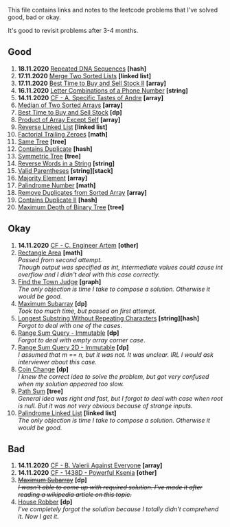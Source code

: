 This file contains links and notes to the leetcode problems that I've solved good, bad or okay.

It's good to revisit problems after 3-4 months.

## Good
1. **18.11.2020** [Repeated DNA Sequences](https://leetcode.com/problems/repeated-dna-sequences/) **\[hash]**
1. **17.11.2020** [Merge Two Sorted Lists](https://leetcode.com/problems/merge-two-sorted-lists/) **\[linked list]**
1. **17.11.2020** [Best Time to Buy and Sell Stock II](https://leetcode.com/problems/best-time-to-buy-and-sell-stock-ii/) **\[array]**
1. **16.11.2020** [Letter Combinations of a Phone Number](https://leetcode.com/problems/letter-combinations-of-a-phone-number/) **\[string]**
1. **14.11.2020** [CF - A. Specific Tastes of Andre](https://codeforces.com/contest/1438/problem/A) **\[array]**
1. [Median of Two Sorted Arrays](https://leetcode.com/problems/median-of-two-sorted-arrays/) **\[array]**
1. [Best Time to Buy and Sell Stock](https://leetcode.com/problems/best-time-to-buy-and-sell-stock/) **\[dp]**
1. [Product of Array Except Self](https://leetcode.com/problems/product-of-array-except-self/) **\[array]**
1. [Reverse Linked List](https://leetcode.com/problems/reverse-linked-list/) **\[linked list]**
1. [Factorial Trailing Zeroes](https://leetcode.com/problems/factorial-trailing-zeroes/) **\[math]**
1. [Same Tree](https://leetcode.com/problems/same-tree/) **\[tree]**
1. [Contains Duplicate](https://leetcode.com/problems/contains-duplicate/) **\[hash]**
1. [Symmetric Tree](https://leetcode.com/problems/symmetric-tree/) **\[tree]**
1. [Reverse Words in a String](https://leetcode.com/problems/reverse-words-in-a-string/) **\[string]**
1. [Valid Parentheses](https://leetcode.com/problems/valid-parentheses/) **\[string]\[stack]**
1. [Majority Element](https://leetcode.com/problems/majority-element/) **\[array]**
1. [Palindrome Number](https://leetcode.com/problems/palindrome-number/) **\[math]**
1. [Remove Duplicates from Sorted Array](https://leetcode.com/problems/remove-duplicates-from-sorted-array/) **\[array]**
1. [Contains Duplicate II](https://leetcode.com/problems/contains-duplicate-ii/) **\[hash]**
1. [Maximum Depth of Binary Tree](https://leetcode.com/problems/maximum-depth-of-binary-tree/) **\[tree]**

## Okay
1. **14.11.2020** [CF - C. Engineer Artem](https://codeforces.com/contest/1438/problem/C) **\[other]**  
1. [Rectangle Area](https://leetcode.com/problems/rectangle-area/)  **\[math]**  
   *Passed from second attempt.*  
   *Though output was specified as int, intermediate values could cause int overflow and I didn't deal with this case correctly.*
1. [Find the Town Judge](https://leetcode.com/problems/find-the-town-judge/) **\[graph]**  
   *The only objection is time I take to compose a solution. Otherwise it would be good.*
1. [Maximum Subarray](https://leetcode.com/problems/maximum-subarray/) **\[dp]**  
   *Took too much time, but passed on first attempt.*
1. [Longest Substring Without Repeating Characters](https://leetcode.com/problems/longest-substring-without-repeating-characters/)
   **\[string]\[hash]**  
   *Forgot to deal with one of the cases*.
1. [Range Sum Query - Immutable](https://leetcode.com/problems/range-sum-query-immutable/) **\[dp]**  
   *Forgot to deal with empty array corner case*.
1. [Range Sum Query 2D - Immutable](https://leetcode.com/problems/range-sum-query-2d-immutable/) **\[dp]**  
   *I assumed that m == n, but it was not. It was unclear. IRL I would ask interviewer about this case.*
1. [Coin Change](https://leetcode.com/problems/coin-change/) **\[dp]**  
   *I knew the correct idea to solve the problem, but got very confused when my solution appeared too slow.*
1. [Path Sum](https://leetcode.com/problems/path-sum/) **\[tree]**  
   *General idea was right and fast, but I forgot to deal with case when root is null. But it was not very obvious because of strange inputs.*
1. [Palindrome Linked List](https://leetcode.com/problems/palindrome-linked-list/) **\[linked list]**  
   *The only objection is time I take to compose a solution. Otherwise it would be good.*

## Bad
1. **14.11.2020** [CF - B. Valerii Against Everyone](https://codeforces.com/contest/1438/problem/B) **\[array]**
1. **14.11.2020** [CF - 1438D - Powerful Ksenia](https://codeforces.com/contest/1438/problem/D) **\[other]**
1. [~~Maximum Subarray~~](https://leetcode.com/problems/maximum-subarray/) **\[dp]**  
   ~~*I wasn't able to come up with required solution. I've made it after reading a wikipedia article on this topic.*~~
1. [House Robber](https://leetcode.com/problems/house-robber/) **\[dp]**  
   *I've completely forgot the solution because I totally didn't comprehend it. Now I get it.*
